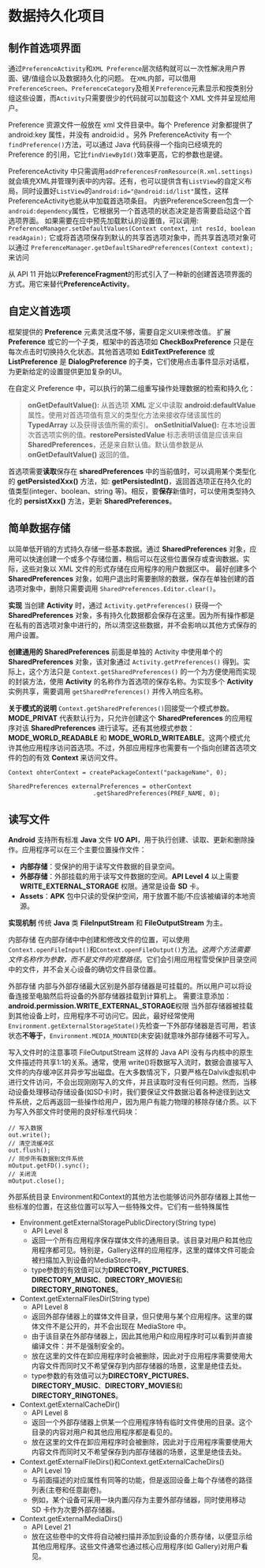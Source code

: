 # 数据持久化项目

## 制作首选项界面

通过`PreferenceActivity`和`XML Preference`层次结构就可以一次性解决用户界面、键/值组合以及数据持久化的问题。
在`XML`内部，可以借用`PreferenceScreen`、`PreferenceCategory`及相关`Preference`元素显示和按类别分组这些设置，而`Activity`只需要很少的代码就可以加载这个 XML 文件并呈现给用户。

Preference 资源文件一般放在 xml 文件目录中。每个 Preference 对象都提供了 android:key 属性，并没有 android:id 。另外 PreferenceActivity 有一个`findPreference()`方法，可以通过 Java 代码获得一个指向已经填充的 Preference 的引用，它比`findViewById()`效率更高，它的参数也是键。

PreferenceActivity 中只需调用`addPreferencesFromResource(R.xml.settings)`就会填充XML并管理列表中的内容。还有，也可以提供含有`ListView`的自定义布局，同时设置好`ListView`的`android:id="@android:id/list"`属性，这样PreferenceActivity也能从中加载首选项条目。
内嵌PreferenceScreen包含一个`android:dependency`属性，它根据另一个首选项的状态决定是否需要启动这个首选项界面。
如果需要在应中预先加载默认的设置值，可以调用:
`PreferenceManager.setDefaultValues(Context context, int resId, boolean readAgain);`
它或将首选项保存到默认的共享首选项对象中，而共享首选项对象可以通过
`PreferenceManager.getDefaultSharedPreferences(Context context);`
来访问

从 API 11 开始以**PreferenceFragment**的形式引入了一种新的创建首选项界面的方式。用它来替代**PreferenceActivity**。

## 自定义首选项

框架提供的 **Preference** 元素灵活度不够，需要自定义UI来修改值。
扩展 **Preference** 或它的一个子类，框架中的首选项如 **CheckBoxPreference** 只是在每次点击时切换持久化状态。其他首选项如 **EditTextPreference** 或 **ListPreference** 是 **DialogPreference** 的子类，它们使用点击事件显示对话框，为更新给定的设置提供更加复杂的UI。

在自定义 Preference 中，可以执行的第二组重写操作处理数据的检索和持久化：
> **onGetDefaultValue():** 从首选项 **XML** 定义中读取 **android:defaultValue** 属性。使用对首选项值有意义的类型化方法来接收存储该属性的 **TypedArray** 以及获得该值所需的索引。
> **onSetInitialValue():** 在本地设置次首选项实例的值。**restorePersistedValue** 标志表明该值是应该来自 **SharedPreferences**，还是来自默认值。默认值参数是从 **onGetDefaultValue()** 返回的值。

首选项需要**读取**保存在 **sharedPreferences** 中的当前值时，可以调用某个类型化的 **getPersistedXxx()** 方法，如: **getPersistedInt()**，返回首选项正在持久化的值类型(integer、boolean、string 等)。相反，要**保存**新值时，可以使用类型持久化的 **persistXxx()** 方法，更新 **SharedPreferences**。

## 简单数据存储

以简单低开销的方式持久存储一些基本数据。通过 **SharedPreferences** 对象，应用可以快速创建一个或多个存储位置，稍后可以在这些位置保存或查询数据。实际，这些对象以 XML 文件的形式存储在应用程序的用户数据区中。
最好创建多个 **SharedPreferences** 对象，如用户退出时需要删除的数据，保存在单独创建的首选项对象中，删除只需要调用 `SharedPreferences.Editor.clear()`。

**实现**
当创建 **Activity** 时，通过 `Activity.getPreferences()` 获得一个 **SharedPreferences** 对象，多有持久化数据都会保存在这里。因为所有操作都是在私有的首选项对象中进行的，所以清空这些数据，并不会影响以其他方式保存的用户设置。

**创建通用的 SharedPreferences**
前面是单独的 Activity 中使用单个的 **SharedPreferences** 对象，该对象通过 `Activity.getPreferences()` 得到。实际上，这个方法只是 `Context.getSharedPreferences()` 的一个为方便使用而实现的封装方法，使用 **Activity** 的名称作为首选项的保存名称。为实现多个 **Activity** 实例共享，需要调用 `getSharedPreferences()` 并传入响应名称。

**关于模式的说明**
`Context.getSharedPreferences()`回接受一个模式参数。**MODE_PRIVAT** 代表默认行为，只允许创建这个 **SharedPreferences** 的应用程序对该 **SharedPreferences** 进行读写。还有其他模式参数：**MODE_WORLD_READABLE** 和 **MODE_WORLD_WRITEABLE**。这两个模式允许其他应用程序访问首选项。不过，外部应用程序也需要有一个指向创建首选项文件的包的有效 **Context** 来访问文件。

```
Context ohterContext = createPackageContext("packageName", 0);

SharedPreferences externalPreferences = otherContext
                        .getSharedPreferences(PREF_NAME, 0);
```

## 读写文件

**Android** 支持所有标准 **Java** 文件 **I/O API**，用于执行创建、读取、更新和删除操作。应用程序可以在三个主要位置操作文件：
* **内部存储**：受保护的用于读写文件数据的目录空间。
* **外部存储**：外部挂载的用于读写文件数据的空间。**API Level 4** 以上需要 **WRITE_EXTERNAL_STORAGE** 权限。通常是设备 **SD** 卡。
* **Assets**：**APK** 包中只读的受保护空间，用于放置不能/不应该被编译的本地资源。

**实现机制**
传统 **Java** 类 **FileInputStream** 和 **FileOutputStream** 为主。

内部存储
在内部存储中中创建和修改文件的位置，可以使用 `Context.openFileInput()`和`Context.openFileOutput()`方法。*这两个方法需要文件名称作为参数，而不是文件的完整路径*。它们会引用应用程雪受保护目录空间中的文件，并不会关心设备的确切文件目录位置。

外部存储
内部与外部存储最大区别是外部存储器是可挂载的。所以用户可以将设备连接至电脑然后将设备的外部存储器挂载到计算机上。
需要注意添加：**android.permission.WRITE_EXTERNAL_STORAGE**权限
当外部存储器被挂载到其他设备上时，应用程序不可访问它。因此，最好经常使用 `Environment.getExternalStorageState()`先检查一下外部存储器是否可用，若该状态**不等于**，`Environment.MEDIA_MOUNTED`(未安装)就意味外部存储器不可写入。

写入文件时的注意事项
FileOutputStream 这样的 Java API 没有与内核中的原生文件描述符共享1:1的关系。通常，使用 write()将数据写入流时，数据会直接写入文件的内存缓冲区并异步写出磁盘。在大多数情况下，只要严格在Dalvik虚拟机中进行文件访问，不会出现刚刚写入的文件，并且读取时没有任何问题。然而，当移动设备处理移动存储设备(如SD卡)时，我们要保证文件数据沿着各种途径到达文件系统，之后再返回一些操作给用户，因为用户有能力物理的移除存储介质。以下为写入外部文件时使用的良好标准代码块：

```
// 写入数据
out.write();
// 清空流缓冲区
out.flush();
// 同步所有数据到文件系统
mOutput.getFD().sync();
// 关闭流
mOutput.close();
```

外部系统目录
Environment和Context的其他方法也能够访问外部存储器上其他一些标准的位置，在这些位置可以写入一些特殊文件。它们有一些特殊属性
* Environment.getExternalStoragePublicDirectory(String type)
    * API Level 8
    * 返回一个所有应用程序保存媒体文件的通用目录。该目录对用户和其他应用程序都可见。特别是，Gallery这样的应用程序，这里的媒体文件可能会被扫描加入到设备的MediaStore中。
    * type参数的有效值可以为**DIRECTORY_PICTURES**、**DIRECTORY_MUSIC**、**DIRECTORY_MOVIES**和**DIRECTORY_RINGTONES**。
* Context.getExternalFilesDir(String type)
    * API Level 8
    * 返回外部存储器上的媒体文件目录，但只使用与某个应用程序。这里的媒体文件不是公开的，并不会出现在 MediaStore 中。
    * 由于该目录在外部存储器上，因此其他用户和应用程序时可以看到并直接编译文件：并不是强制安全的。
    * 放在这里的文件在卸应用程序时会被删除，因此对于应用程序需要使用大内容文件而同时又不希望保存到内部存储器的场景，这里是绝佳去处。
    * type参数的有效值可以为**DIRECTORY_PICTURES**、**DIRECTORY_MUSIC**、**DIRECTORY_MOVIES**和**DIRECTORY_RINGTONES**。
* Context.getExternalCacheDir()
    * API Level 8
    * 返回一个外部存储器上供某一个应用程序特有临时文件使用的目录。这个目录的内容对用户和其他应用程序都是看见的。
    * 放在这里的文件在卸应用程序时会被删除，因此对于应用程序需要使用大内容文件而同时又不希望保存到内部存储器的场景，这里是绝佳去处。
* Context.getExternalFileDirs()和Context.getExternalCacheDirs()
    * API Level 19
    * 与前面描述的对应属性有同等的功能，但是返回设备上每个存储卷的路径列表(主卷和任意副卷)。
    * 例如，某个设备可采用一块内置闪存为主要外部存储器，同时使用移动 SD 卡作为次要外部存储器。
* Context.getExternalMediaDirs()
    * API Level 21
    * 放在这些卷中的文件将自动被扫描并添加到设备的介质存储，以便显示给其他应用程序。这些文件通常也通过核心应用程序(如 Gallery)对用户看见。
